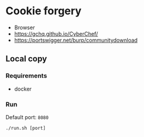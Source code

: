 # Cookie forgery

- Browser
- https://gchq.github.io/CyberChef/
- https://portswigger.net/burp/communitydownload


## Local copy

### Requirements
- docker

### Run
Default port: `8080`
```shell
./run.sh [port]
```